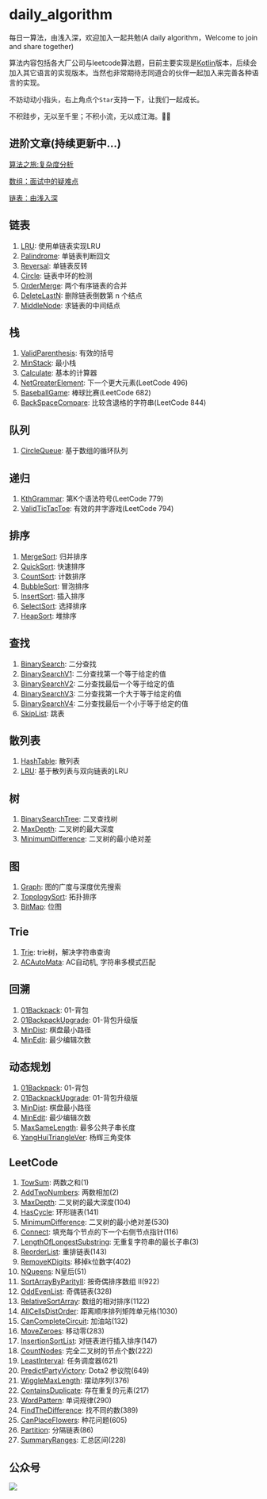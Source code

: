 # daily_algorithm
每日一算法，由浅入深，欢迎加入一起共勉(A daily algorithm，Welcome to join and share together)

算法内容包括各大厂公司与leetcode算法题，目前主要实现是[Kotlin](https://github.com/idisfkj/daily_algorithm/tree/master/kotlin/src/com/daily/algothrim)版本，后续会加入其它语言的实现版本。当然也非常期待志同道合的伙伴一起加入来完善各种语言的实现。

不妨动动小指头，右上角点个`Star`支持一下，让我们一起成长。

不积跬步，无以至千里；不积小流，无以成江海。👋🤔

## 进阶文章(持续更新中...)
[算法之旅:复杂度分析](https://mp.weixin.qq.com/s?__biz=MzIzNTc5NDY4Nw==&mid=2247484828&idx=1&sn=85266c375f71f24631de329b8712c772&chksm=e8e0fc0cdf97751a664300dcfb4edb14eb51f5f65875e6cb9a01263eef255679efd37429607f&token=2000464357&lang=zh_CN#rd)

[数组：面试中的疑难点](https://mp.weixin.qq.com/s?__biz=MzIzNTc5NDY4Nw==&mid=2247485006&idx=1&sn=63a7b03b9fed8824b01c1a00faae1ca1&chksm=e8e0ffdedf9776c8a219154c05474060042f8bac44f355ea0333d5dbbf0d07f24aa1130f08f5&scene=178&cur_album_id=1630127620509990912#rd)

[链表：由浅入深](https://mp.weixin.qq.com/s?__biz=MzIzNTc5NDY4Nw==&mid=2247485181&idx=1&sn=cc3ed7d1556ebfcfdc74c04f3bbc8077&chksm=e8e0ff6ddf97767b42c4d25ced8e2a915147cdc0951ddfb98837540a0c75c8e78c7eddd12168&cur_album_id=1630127620509990912&scene=189#rd)

## 链表

1. [LRU](https://github.com/idisfkj/daily_algorithm/blob/master/kotlin/src/com/daily/algothrim/linked/algo/LRU.kt): 使用单链表实现LRU
2. [Palindrome](https://github.com/idisfkj/daily_algorithm/blob/master/kotlin/src/com/daily/algothrim/linked/algo/Palindrome.kt): 单链表判断回文
3. [Reversal](https://github.com/idisfkj/daily_algorithm/blob/master/kotlin/src/com/daily/algothrim/linked/algo/Reversal.kt): 单链表反转
4. [Circle](https://github.com/idisfkj/daily_algorithm/blob/master/kotlin/src/com/daily/algothrim/linked/algo/Circle.kt): 链表中环的检测
5. [OrderMerge](https://github.com/idisfkj/daily_algorithm/blob/master/kotlin/src/com/daily/algothrim/linked/algo/OrderMerge.kt): 两个有序链表的合并
6. [DeleteLastN](https://github.com/idisfkj/daily_algorithm/blob/master/kotlin/src/com/daily/algothrim/linked/algo/DeleteLastN.kt): 删除链表倒数第 n 个结点
7. [MiddleNode](https://github.com/idisfkj/daily_algorithm/blob/master/kotlin/src/com/daily/algothrim/linked/algo/MiddleNode.kt): 求链表的中间结点

## 栈

1. [ValidParenthesis](https://github.com/idisfkj/daily_algorithm/blob/master/kotlin/src/com/daily/algothrim/stack/ValidParenthesis.kt): 有效的括号
2. [MinStack](https://github.com/idisfkj/daily_algorithm/blob/master/kotlin/src/com/daily/algothrim/stack/MinStack.kt): 最小栈
3. [Calculate](https://github.com/idisfkj/daily_algorithm/blob/master/kotlin/src/com/daily/algothrim/stack/Calculate.kt): 基本的计算器
4. [NetGreaterElement](https://github.com/idisfkj/daily_algorithm/blob/master/kotlin/src/com/daily/algothrim/stack/NetGreaterElement.kt): 下一个更大元素(LeetCode 496)
5. [BaseballGame](https://github.com/idisfkj/daily_algorithm/blob/master/kotlin/src/com/daily/algothrim/stack/BaseballGame.kt): 棒球比赛(LeetCode 682)
6. [BackSpaceCompare](https://github.com/idisfkj/daily_algorithm/blob/master/kotlin/src/com/daily/algothrim/stack/BackSpaceCompare.kt): 比较含退格的字符串(LeetCode 844)

## 队列
1. [CircleQueue](https://github.com/idisfkj/daily_algorithm/blob/master/kotlin/src/com/daily/algothrim/queue/CircleQueue.kt): 基于数组的循环队列

## 递归
1. [KthGrammar](https://github.com/idisfkj/daily_algorithm/blob/master/kotlin/src/com/daily/algothrim/recursion/KthGrammar.kt): 第K个语法符号(LeetCode 779)
2. [ValidTicTacToe](https://github.com/idisfkj/daily_algorithm/blob/master/kotlin/src/com/daily/algothrim/recursion/ValidTicTacToe.kt): 有效的井字游戏(LeetCode 794)

## 排序
1. [MergeSort](https://github.com/idisfkj/daily_algorithm/blob/master/kotlin/src/com/daily/algothrim/sort/MergeSort.kt): 归并排序
2. [QuickSort](https://github.com/idisfkj/daily_algorithm/blob/master/kotlin/src/com/daily/algothrim/sort/QuickSort.kt): 快速排序
3. [CountSort](https://github.com/idisfkj/daily_algorithm/blob/master/kotlin/src/com/daily/algothrim/sort/CountSort.kt): 计数排序
4. [BubbleSort](https://github.com/idisfkj/daily_algorithm/blob/master/kotlin/src/com/daily/algothrim/sort/BubbleSort.kt): 冒泡排序
5. [InsertSort](https://github.com/idisfkj/daily_algorithm/blob/master/kotlin/src/com/daily/algothrim/sort/InsertSort.kt): 插入排序
6. [SelectSort](https://github.com/idisfkj/daily_algorithm/blob/master/kotlin/src/com/daily/algothrim/sort/SelectSort.kt): 选择排序
7. [HeapSort](https://github.com/idisfkj/daily_algorithm/blob/master/kotlin/src/com/daily/algothrim/sort/HeapSort.kt): 堆排序

## 查找
1. [BinarySearch](https://github.com/idisfkj/daily_algorithm/blob/master/kotlin/src/com/daily/algothrim/lookup/BinarySearch.kt): 二分查找
2. [BinarySearchV1](https://github.com/idisfkj/daily_algorithm/blob/master/kotlin/src/com/daily/algothrim/lookup/BinarySearchV1.kt): 二分查找第一个等于给定的值
3. [BinarySearchV2](https://github.com/idisfkj/daily_algorithm/blob/master/kotlin/src/com/daily/algothrim/lookup/BinarySearchV2.kt): 二分查找最后一个等于给定的值
4. [BinarySearchV3](https://github.com/idisfkj/daily_algorithm/blob/master/kotlin/src/com/daily/algothrim/lookup/BinarySearchV3.kt): 二分查找第一个大于等于给定的值
5. [BinarySearchV4](https://github.com/idisfkj/daily_algorithm/blob/master/kotlin/src/com/daily/algothrim/lookup/BinarySearchV4.kt): 二分查找最后一个小于等于给定的值
6. [SkipList](https://github.com/idisfkj/daily_algorithm/blob/master/kotlin/src/com/daily/algothrim/lookup/SkipList.kt): 跳表

## 散列表
1. [HashTable](https://github.com/idisfkj/daily_algorithm/blob/master/kotlin/src/com/daily/algothrim/hashtable/HashTable.kt): 散列表
2. [LRU](https://github.com/idisfkj/daily_algorithm/blob/master/kotlin/src/com/daily/algothrim/hashtable/LRU.kt): 基于散列表与双向链表的LRU

## 树
1. [BinarySearchTree](https://github.com/idisfkj/daily_algorithm/blob/master/kotlin/src/com/daily/algothrim/tree/BinarySearchTree.kt): 二叉查找树
2. [MaxDepth](https://github.com/idisfkj/daily_algorithm/blob/master/kotlin/src/com/daily/algothrim/tree/MaxDepth.kt): 二叉树的最大深度
3. [MinimumDifference](https://github.com/idisfkj/daily_algorithm/blob/master/kotlin/src/com/daily/algothrim/leetcode/MinimumDifference.kt): 二叉树的最小绝对差

## 图
1. [Graph](https://github.com/idisfkj/daily_algorithm/blob/master/kotlin/src/com/daily/algothrim/graph/Graph.kt): 图的广度与深度优先搜索
2. [TopologySort](https://github.com/idisfkj/daily_algorithm/blob/master/kotlin/src/com/daily/algothrim/graph/TopologySort.kt): 拓扑排序
3. [BitMap](https://github.com/idisfkj/daily_algorithm/blob/master/kotlin/src/com/daily/algothrim/bitmap/BitMap.kt): 位图

## Trie
1. [Trie](https://github.com/idisfkj/daily_algorithm/blob/master/kotlin/src/com/daily/algothrim/trie/Trie.kt): trie树，解决字符串查询
2. [ACAutoMata](https://github.com/idisfkj/daily_algorithm/blob/master/kotlin/src/com/daily/algothrim/trie/ACAutoMata.kt): AC自动机, 字符串多模式匹配

## 回溯
1. [01Backpack](https://github.com/idisfkj/daily_algorithm/blob/master/kotlin/src/com/daily/algothrim/backtracking/01Backpack.kt): 01-背包
2. [01BackpackUpgrade](https://github.com/idisfkj/daily_algorithm/blob/master/kotlin/src/com/daily/algothrim/backtracking/01BackpackUpgrade.kt): 01-背包升级版
3. [MinDist](https://github.com/idisfkj/daily_algorithm/blob/master/kotlin/src/com/daily/algothrim/backtracking/MinDist.kt): 棋盘最小路径
4. [MinEdit](https://github.com/idisfkj/daily_algorithm/blob/master/kotlin/src/com/daily/algothrim/backtracking/MinEdit.kt): 最少编辑次数

## 动态规划
1. [01Backpack](https://github.com/idisfkj/daily_algorithm/blob/master/kotlin/src/com/daily/algothrim/dp/01Backpack.kt): 01-背包
2. [01BackpackUpgrade](https://github.com/idisfkj/daily_algorithm/blob/master/kotlin/src/com/daily/algothrim/dp/01BackpackUpgrade.kt): 01-背包升级版
3. [MinDist](https://github.com/idisfkj/daily_algorithm/blob/master/kotlin/src/com/daily/algothrim/dp/MinDist.kt): 棋盘最小路径
4. [MinEdit](https://github.com/idisfkj/daily_algorithm/blob/master/kotlin/src/com/daily/algothrim/dp/MinEdit.kt): 最少编辑次数
5. [MaxSameLength](https://github.com/idisfkj/daily_algorithm/blob/master/kotlin/src/com/daily/algothrim/dp/MaxSameLength.kt): 最多公共子串长度
6. [YangHuiTriangleVer](https://github.com/idisfkj/daily_algorithm/blob/master/kotlin/src/com/daily/algothrim/dp/YangHuiTriangleVer.kt): 杨辉三角变体

## LeetCode
1. [TowSum](https://github.com/idisfkj/daily_algorithm/blob/master/kotlin/src/com/daily/algothrim/leetcode/TowSum.kt): 两数之和(1)
2. [AddTwoNumbers](https://github.com/idisfkj/daily_algorithm/blob/master/kotlin/src/com/daily/algothrim/leetcode/AddTwoNumbers.kt): 两数相加(2)
3. [MaxDepth](https://github.com/idisfkj/daily_algorithm/blob/master/kotlin/src/com/daily/algothrim/tree/MaxDepth.kt): 二叉树的最大深度(104)
4. [HasCycle](https://github.com/idisfkj/daily_algorithm/blob/master/kotlin/src/com/daily/algothrim/leetcode/HasCycle.kt): 环形链表(141)
5. [MinimumDifference](https://github.com/idisfkj/daily_algorithm/blob/master/kotlin/src/com/daily/algothrim/leetcode/MinimumDifference.kt): 二叉树的最小绝对差(530)
6. [Connect](https://github.com/idisfkj/daily_algorithm/blob/master/kotlin/src/com/daily/algothrim/leetcode/Connect.kt): 填充每个节点的下一个右侧节点指针(116)
7. [LengthOfLongestSubstring](https://github.com/idisfkj/daily_algorithm/blob/master/kotlin/src/com/daily/algothrim/leetcode/LengthOfLongestSubstring.kt): 无重复字符串的最长子串(3)
8. [ReorderList](https://github.com/idisfkj/daily_algorithm/blob/master/kotlin/src/com/daily/algothrim/leetcode/ReorderList.kt): 重排链表(143)
9. [RemoveKDigits](https://github.com/idisfkj/daily_algorithm/blob/master/kotlin/src/com/daily/algothrim/leetcode/RemoveKDigits.kt): 移掉k位数字(402)
10. [NQueens](https://github.com/idisfkj/daily_algorithm/blob/master/kotlin/src/com/daily/algothrim/leetcode/NQueens.kt): N皇后(51)
11. [SortArrayByParityII](https://github.com/idisfkj/daily_algorithm/blob/master/kotlin/src/com/daily/algothrim/leetcode/SortArrayByParityII.kt): 按奇偶排序数组 II(922)
12. [OddEvenList](https://github.com/idisfkj/daily_algorithm/blob/master/kotlin/src/com/daily/algothrim/leetcode/OddEvenList.kt): 奇偶链表(328)
13. [RelativeSortArray](https://github.com/idisfkj/daily_algorithm/blob/master/kotlin/src/com/daily/algothrim/leetcode/RelativeSortArray.kt): 数组的相对排序(1122)
14. [AllCellsDistOrder](https://github.com/idisfkj/daily_algorithm/blob/master/kotlin/src/com/daily/algothrim/leetcode/AllCellsDistOrder.kt): 距离顺序排列矩阵单元格(1030)
15. [CanCompleteCircuit](https://github.com/idisfkj/daily_algorithm/blob/master/kotlin/src/com/daily/algothrim/leetcode/CanCompleteCircuit.kt): 加油站(132)
16. [MoveZeroes](https://github.com/idisfkj/daily_algorithm/blob/master/kotlin/src/com/daily/algothrim/leetcode/MoveZeroes.kt): 移动零(283)
17. [InsertionSortList](https://github.com/idisfkj/daily_algorithm/blob/master/kotlin/src/com/daily/algothrim/leetcode/InsertionSortList.kt): 对链表进行插入排序(147)
18. [CountNodes](https://github.com/idisfkj/daily_algorithm/blob/master/kotlin/src/com/daily/algothrim/leetcode/CountNodes.kt): 完全二叉树的节点个数(222)
19. [LeastInterval](https://github.com/idisfkj/daily_algorithm/blob/master/kotlin/src/com/daily/algothrim/leetcode/LeastInterval.kt): 任务调度器(621)
20. [PredictPartyVictory](https://github.com/idisfkj/daily_algorithm/blob/master/kotlin/src/com/daily/algothrim/leetcode/PredictPartyVictory.kt): Dota2 参议院(649)
21. [WiggleMaxLength](https://github.com/idisfkj/daily_algorithm/blob/master/kotlin/src/com/daily/algothrim/leetcode/WiggleMaxLength.kt): 摆动序列(376)
22. [ContainsDuplicate](https://github.com/idisfkj/daily_algorithm/blob/master/kotlin/src/com/daily/algothrim/leetcode/ContainsDuplicate.kt): 存在重复的元素(217)
23. [WordPattern](https://github.com/idisfkj/daily_algorithm/blob/master/kotlin/src/com/daily/algothrim/leetcode/WordPattern.kt): 单词规律(290)
24. [FindTheDifference](https://github.com/idisfkj/daily_algorithm/blob/master/kotlin/src/com/daily/algothrim/leetcode/FindTheDifference.kt): 找不同的数(389)
25. [CanPlaceFlowers](https://github.com/idisfkj/daily_algorithm/blob/master/kotlin/src/com/daily/algothrim/leetcode/CanPlaceFlowers.kt): 种花问题(605)
26. [Partition](https://github.com/idisfkj/daily_algorithm/blob/master/kotlin/src/com/daily/algothrim/leetcode/Partition.kt): 分隔链表(86)
27. [SummaryRanges](https://github.com/idisfkj/daily_algorithm/blob/master/kotlin/src/com/daily/algothrim/leetcode/SummaryRanges.kt): 汇总区间(228)

## 公众号
![](https://mmbiz.qpic.cn/mmbiz_jpg/rmIMUv3sRicAB10FW8cIK6LI6504kAxf9bcQxZmdHkCicuplw8lPTO7GEJxg6zlTicIAh9ia4xlYswejPWnTX6eNKQ/640?wx_fmt=jpeg&tp=webp&wxfrom=5&wx_lazy=1&wx_co=1)